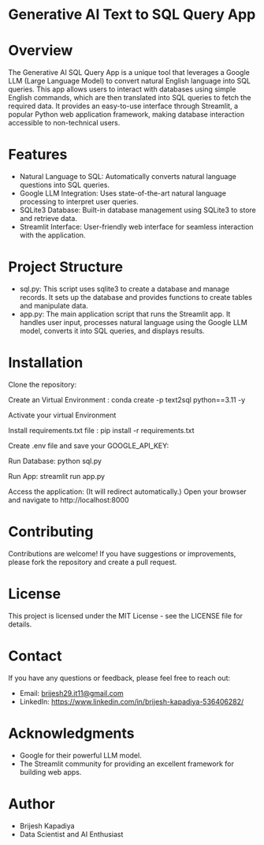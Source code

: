 # Generative AI Text to SQL Query App

# Overview
The Generative AI SQL Query App is a unique tool that leverages a Google LLM (Large Language Model) to convert natural English language into SQL queries. This app allows users to interact with databases using simple English commands, which are then translated into SQL queries to fetch the required data. It provides an easy-to-use interface through Streamlit, a popular Python web application framework, making database interaction accessible to non-technical users.

# Features
- Natural Language to SQL: Automatically converts natural language questions into SQL queries.
- Google LLM Integration: Uses state-of-the-art natural language processing to interpret user queries.
- SQLite3 Database: Built-in database management using SQLite3 to store and retrieve data.
- Streamlit Interface: User-friendly web interface for seamless interaction with the application.

# Project Structure
- sql.py: This script uses sqlite3 to create a database and manage records. It sets up the database and provides functions to create tables and manipulate data.
- app.py: The main application script that runs the Streamlit app. It handles user input, processes natural language using the Google LLM model, converts it into SQL queries, and displays results.

# Installation

Clone the repository:

Create an Virtual Environment : conda create -p text2sql python==3.11 -y

Activate your virtual Environment

Install requirements.txt file : pip install -r requirements.txt

Create .env file and save your GOOGLE_API_KEY:

Run Database: python sql.py

Run App: streamlit run app.py

Access the application: (It will redirect automatically.) Open your browser and navigate to http://localhost:8000

# Contributing
Contributions are welcome! If you have suggestions or improvements, please fork the repository and create a pull request.

# License
This project is licensed under the MIT License - see the LICENSE file for details.

# Contact
If you have any questions or feedback, please feel free to reach out:

- Email: brijesh29.it11@gmail.com
- LinkedIn: https://www.linkedin.com/in/brijesh-kapadiya-536406282/

# Acknowledgments
- Google for their powerful LLM model.
- The Streamlit community for providing an excellent framework for building web apps.

# Author
- Brijesh Kapadiya
- Data Scientist and AI Enthusiast



